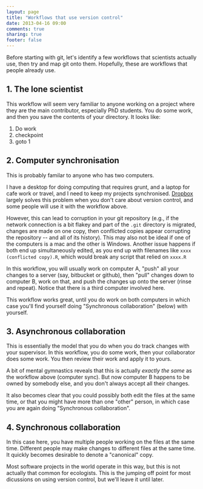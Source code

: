 ```yaml
---
layout: page
title: "Workflows that use version control"
date: 2013-04-16 09:00
comments: true
sharing: true
footer: false
---
```


Before starting with git, let's identify a few workflows that
scientists actually use, then try and map git onto them.  Hopefully,
these are workflows that people already use.

<!-- RGF: alter the comments below so that there is no direct mention
	of git, or of repository.  Or use this as an opportunity to
	introduce the comments in an abstract way that is independent of
	the implementation. -->

## 1. The lone scientist

This workflow will seem very familiar to anyone working on a project
where they are the main contributor, especially PhD students.  You do
some work, and then you save the contents of your directory.  It looks
like:

1. Do work
2. checkpoint
3. goto 1

## 2. Computer synchronisation

This is probably familar to anyone who has two computers.

I have a desktop for doing computing that requires grunt, and a laptop
for cafe work or travel, and I need to keep my projects synchronised.
[Dropbox](http://www.dropbox.com) largely solves this problem when you
don't care about version control, and some people will use it with the
workflow above.

However, this can lead to corruption in your git repository (e.g., if
the network connection is a bit flakey and part of the `.git`
directory is migrated, changes are made on one copy, then conflicted
copies appear corrupting the repository -- and all of its history).
This may also not be ideal if one of the computers is a mac and the
other is Windows.  Another issue happens if both end up simultaneously
edited, as you end up with filenames like `xxxx (conflicted copy).R`,
which would break any script that relied on `xxxx.R`

In this workflow, you will usually work on computer A, "push" all your
changes to a server (say, bitbucket or github), then "pull" changes
down to computer B, work on that, and push the changes up onto the
server (rinse and repeat).  Notice that there is a third computer
involved here.

This workflow works great, until you do work on both computers in
which case you'll find yourself doing "Synchronous collaboration"
(below) with yourself.

## 3. Asynchronous collaboration

This is essentially the model that you do when you do track changes
with your supervisor.  In this workflow, you do some work, then your
collaborator does some work.  You then review their work and apply it
to yours.

A bit of mental gymnastics reveals that this is actually *exactly the
same* as the workflow above (computer sync).  But now computer B
happens to be owned by somebody else, and you don't always accept all
their changes.

It also becomes clear that you could possibly both edit the files at
the same time, or that you might have more than one "other" person, in
which case you are again doing "Synchronous collaboration".

## 4. Synchronous collaboration

In this case here, you have multiple people working on the files at
the same time.  Different people may make changes to different files
at the same time.  It quickly becomes desirable to denote a
"canonical" copy.

Most software projects in the world operate in this way, but this is
not actually that common for ecologists.  This is the jumping off
point for most dicussions on using version control, but we'll leave it
until later.
